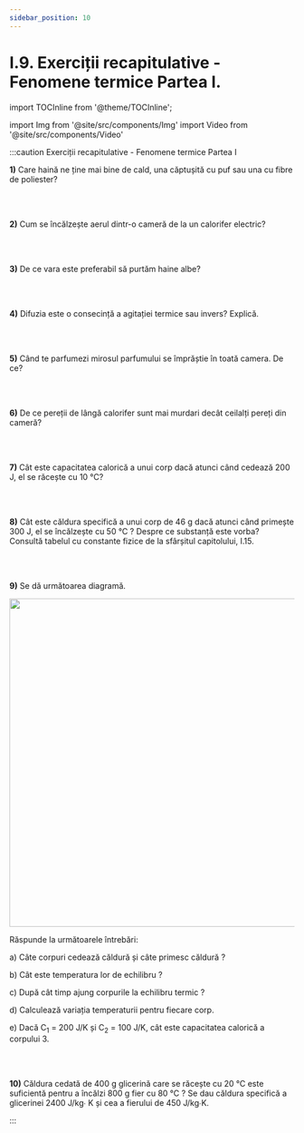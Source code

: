 ```yaml
---
sidebar_position: 10
---
```


# I.9. Exerciții recapitulative - Fenomene termice Partea I.



import TOCInline from '@theme/TOCInline';

<TOCInline toc={toc} />



import Img from '@site/src/components/Img'
import Video from '@site/src/components/Video'




:::caution Exerciții recapitulative - Fenomene termice Partea I


**1)** Care haină ne ține mai bine de cald, una căptușită cu puf sau una cu fibre de poliester?

<br></br>

**2)**	Cum se încălzește aerul dintr-o cameră de la un calorifer electric?

<br></br>

**3)**	De ce vara este preferabil să purtăm haine albe?

<br></br>

**4)** Difuzia este o consecință a agitației termice sau invers? Explică.

<br></br>

**5)**	Când te parfumezi mirosul parfumului se împrăștie în toată camera. De ce?

<br></br>

**6)**	De ce pereții de lângă calorifer sunt mai murdari decât ceilalți pereți din cameră?

<br></br>

**7)** Cât este capacitatea calorică a unui corp dacă atunci când cedează 200 J, el se răcește cu 10 °C?

<br></br>

**8)**	Cât este căldura specifică a unui corp de 46 g dacă atunci când primește 300 J, el se încălzește cu 50 °C ? Despre ce substanță este vorba? Consultă tabelul cu constante fizice de la sfârșitul capitolului, I.15.


<br></br>


**9)**	Se dă următoarea diagramă. 


<Img className="img-responsive4" src="fizica/clasa8/capitolul1/1_6_5_Poza1_Desen_Exercitiul9_vers2.jpg" width="1000" height="579" />


Răspunde la următoarele întrebări:

a)	Câte corpuri cedează căldură și câte primesc căldură ?

b)	Cât este temperatura lor de echilibru ?

c)	După cât timp ajung corpurile la echilibru termic ?

d)	Calculează variația temperaturii pentru fiecare corp.

e)	Dacă C<sub>1</sub> = 200 J/K și C<sub>2</sub> = 100 J/K, cât este capacitatea calorică a corpului 3.


<br></br>


**10)** Căldura cedată de 400 g glicerină care se răcește cu 20 °C este suficientă pentru a încălzi 800 g fier cu 80 °C ? Se dau căldura specifică a glicerinei 2400 J/kg∙ K și cea a fierului de 450 J/kg∙K.


:::





<br></br>
<br></br>


